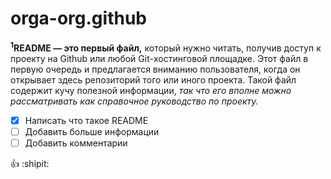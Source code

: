 # orga-org.github
**<sup>1</sup>README — это первый файл,** который нужно читать, получив доступ к проекту на Github или любой Git-хостинговой площадке. 
Этот файл в первую очередь и предлагается вниманию пользователя, когда он открывает здесь репозиторий того или иного проекта. 
Такой файл содержит кучу полезной информации, *так что его вполне можно рассматривать как справочное руководство по проекту.*
- [x] Написать что такое README
- [ ] Добавить больше информации
- [ ] Добавить комментарии

:+1:  :shipit:
